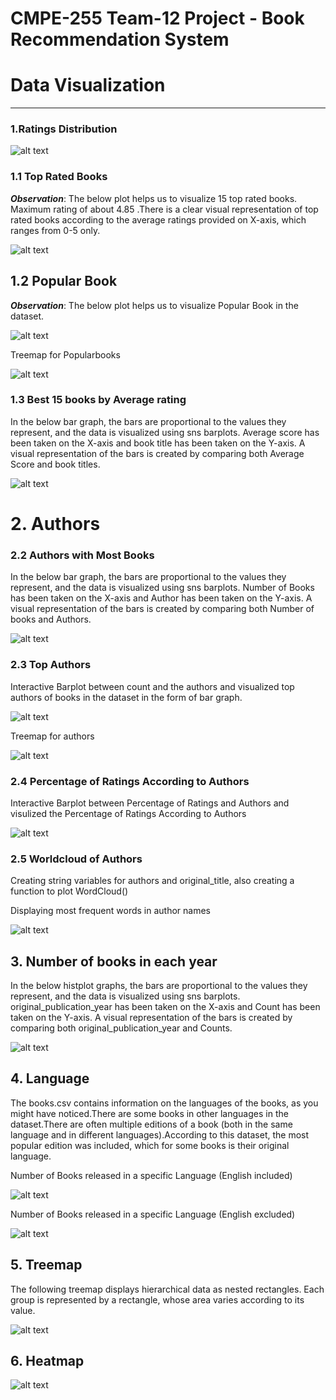 # CMPE-255 Team-12 Project - Book Recommendation System 

# Data Visualization
---------------------

### 1.Ratings Distribution    
    
    
![alt text](./Images/rating_distribution.png)


### 1.1 Top Rated Books
*****Observation*****: The below plot helps us to visualize 15 top rated books. Maximum rating of about 4.85
.There is a clear visual representation of top rated books according to the average ratings provided on X-axis, which ranges from 0-5 only.
    
    
![alt text](./Images/top_rated_books.png)


## 1.2 Popular Book
*****Observation*****: The below plot helps us to visualize Popular Book in the dataset.

![alt text](./Images/Popular_book.png)

Treemap for Popularbooks

![alt text](./Images/Treemap_popular_book.png)



### 1.3 Best 15 books by Average rating

In the below bar graph, the bars are proportional to the values they represent, and the data is visualized using sns barplots. Average score has been taken on the X-axis and book title has been taken on the Y-axis. A visual representation of the bars is created by comparing both Average Score and book titles.


![alt text](./Images/Best%2015%20books%20by%20Average%20rating.png)


# 2. Authors


### 2.2 Authors with Most Books 

In the below bar graph, the bars are proportional to the values they represent, and the data is visualized using sns barplots. Number of Books has been taken on the X-axis and Author has been taken on the Y-axis. A visual representation of the bars is created by comparing both Number of books and Authors.


![alt text](./Images/Authors%20with%20Most%20Books%20.png)


### 2.3 Top Authors

Interactive Barplot between count and the authors and visualized top authors of books in the dataset in the form of bar graph.

![alt text](./Images/Top%20Authors.png)

Treemap for authors

![alt text](./Images/Treemap_popular_book.png)


### 2.4  Percentage of Ratings According to Authors

Interactive Barplot between Percentage of Ratings and Authors and visulized the Percentage of Ratings According to Authors


![alt text](./Images/Percentage_of_Ratings_According_to_Authors.png)




### 2.5 Worldcloud of Authors

Creating string variables for authors and original_title, also creating a function to plot WordCloud()

Displaying most frequent words in author names


![alt text](./Images/Worldcloud%20of%20Authors.png)





## 3. Number of books in each year

In the below histplot graphs, the bars are proportional to the values they represent, and the data is visualized using sns barplots. original_publication_year has been taken on the X-axis and Count has been taken on the Y-axis. A visual representation of the bars is created by comparing both original_publication_year and Counts.

![alt text](./Images/Number_of_books_in_each_year.png)


## 4. Language

The books.csv contains information on the languages of the books, as you might have noticed.There are some books in other languages in the dataset.There are often multiple editions of a book (both in the same language and in different languages).According to this dataset, the most popular edition was included, which for some books is their original language.

Number of Books released in a specific Language (English included)

![alt text](./Images/No_of_Books_%20(English%20included).png)

Number of Books released in a specific Language (English excluded)

![alt text](./Images/Number%20of%20Books%20released%20in%20a%20specific%20Language%20(English%20excluded).png)


## 5. Treemap
    
 The following treemap displays hierarchical data as nested rectangles. Each group is represented by a rectangle, whose area varies according to its    value.
 
![alt text](./Images/treemap.png)


## 6. Heatmap
    

![alt text](./Images/heatmap.png)
